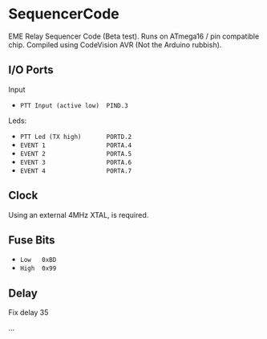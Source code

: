 # SequencerCode
EME Relay Sequencer Code (Beta test). Runs on ATmega16 / pin compatible chip.
Compiled using CodeVision AVR (Not the Arduino rubbish).

## I/O Ports
Input
* `PTT Input (active low)  PIND.3`

Leds:
* `PTT Led (TX high)       PORTD.2`
* `EVENT 1                 PORTA.4`
* `EVENT 2                 PORTA.5`
* `EVENT 3                 PORTA.6`
* `EVENT 4                 PORTA.7`

## Clock
Using an external 4MHz XTAL, is required.

## Fuse Bits
* `Low   0xBD`
* `High  0x99`

## Delay
Fix delay 35

...
